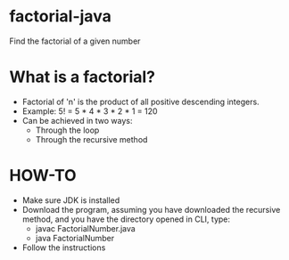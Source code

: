 
# factorial-java
Find the factorial of a given number


# What is a factorial?

- Factorial of 'n' is the product of all positive descending integers.
- Example: 5! = 5 * 4 * 3 * 2 * 1 = 120
- Can be achieved in two ways:
  - Through the loop
  - Through the recursive method

# HOW-TO

- Make sure JDK is installed
- Download the program, assuming you have downloaded the recursive method, and you have the directory opened in CLI, type:
	- javac FactorialNumber.java
	- java FactorialNumber
- Follow the instructions

